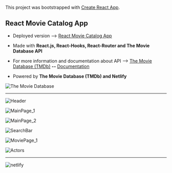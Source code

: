 This project was bootstrapped with [Create React App](https://github.com/facebook/create-react-app).

## React Movie Catalog App

* Deployed version --> [React Movie Catalog App](https://bgstatic-movie-catalog.netlify.app)

* Made with **React.js, React-Hooks, React-Router and The Movie Database API**

* For more information and documentation about API -->  [The Movie Database (TMDb)](https://www.themoviedb.org/) **--** [Documentation](https://www.themoviedb.org/documentation/api)

* Powered by **The Movie Database (TMDb) and Netlify**

![The Movie Database](https://www.underconsideration.com/brandnew/archives/the_movie_db_logo_before_after.png)

---

![Header](https://github.com/Bgstatic/ReactMovieApp/blob/master/readme_img/Header.png)

![MainPage_1](https://github.com/Bgstatic/ReactMovieApp/blob/master/readme_img/MainPage_1.png)

![MainPage_2](https://github.com/Bgstatic/ReactMovieApp/blob/master/readme_img/MainPage_2.png)

![SearchBar](https://github.com/Bgstatic/ReactMovieApp/blob/master/readme_img/SearchBar.png)

![MoviePage_1](https://github.com/Bgstatic/ReactMovieApp/blob/master/readme_img/MoviePage_1.png)

![Actors](https://github.com/Bgstatic/ReactMovieApp/blob/master/readme_img/Actors.png)

---

![netlify](https://blog.back4app.com/wp-content/uploads/2019/11/netlify-alternatives-1140x515.png)


